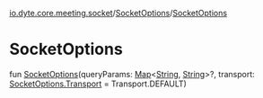 [io.dyte.core.meeting.socket](../index.md)/[SocketOptions](index.md)/[SocketOptions](-socket-options.md)

# SocketOptions


fun [SocketOptions](-socket-options.md)(queryParams: [Map](https://kotlinlang.org/api/latest/jvm/stdlib/kotlin.collections/-map/index.html)&lt;[String](https://kotlinlang.org/api/latest/jvm/stdlib/kotlin/-string/index.html), [String](https://kotlinlang.org/api/latest/jvm/stdlib/kotlin/-string/index.html)&gt;?, transport: [SocketOptions.Transport](-transport/index.md) = Transport.DEFAULT)
